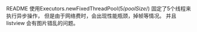 README
使用Executors.newFixedThreadPool(5/*poolSize*/)
固定了5个线程来执行异步操作，
但是由于网络费时，会出现性能瓶颈，掉帧等情况。
并且 listview 会有图片错乱的问题。